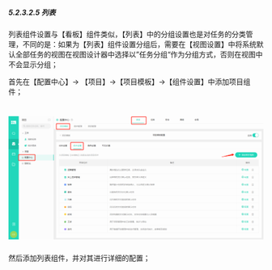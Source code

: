 ##### 5.2.3.2.5 列表

列表组件设置与【看板】组件类似，【列表】中的分组设置也是对任务的分类管理，不同的是：如果为【列表】组件设置分组后，需要在【视图设置】中将系统默认全部任务的视图在视图设计器中选择以”任务分组“作为分组方式，否则在视图中不会显示分组；


首先在【配置中心】→ 【项目】→【项目模板】→【组件设置】中添加项目组件；

# ![](/assets/3组件管理-添加项目组件1.png)

然后添加列表组件，并对其进行详细的配置；


